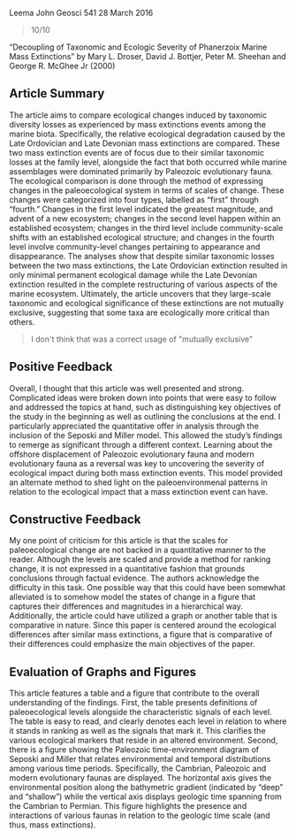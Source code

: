 Leema John
Geosci 541 
28 March 2016 

> 10/10

“Decoupling of Taxonomic and Ecologic Severity of Phanerzoix Marine Mass Extinctions” by Mary L. Droser, David J. Bottjer, Peter M. Sheehan and George R. McGhee Jr (2000) 

## Article Summary 

The article aims to compare ecological changes induced by taxonomic diversity losses as experienced by mass extinctions events among the marine biota. Specifically, the relative ecological degradation caused by the Late Ordovician and Late Devonian mass extinctions are compared. These two mass extinction events are of focus due to their similar taxonomic losses at the family level, alongside the fact that both occurred while marine assemblages were dominated primarily by Paleozoic evolutionary fauna. The ecological comparison is done through the method of expressing changes in the paleoecological system in terms of scales of change. These changes were categorized into four types, labelled as “first” through “fourth.” Changes in the first level indicated the greatest magnitude, and advent of a new ecosystem; changes in the second level happen within an established ecosystem; changes in the third level include community-scale shifts with an established ecological structure; and changes in the fourth level involve community-level changes pertaining to appearance and disappearance. 
The analyses show that despite similar taxonomic losses between the two mass extinctions, the Late Ordovician extinction resulted in only minimal permanent ecological damage while the Late Devonian extinction resulted in the complete restructuring of various aspects of the marine ecosystem. Ultimately, the article uncovers that they large-scale taxonomic and ecological significance of these extinctions are not mutually exclusive, suggesting that some taxa are ecologically more critical than others. 

> I don't think that was a correct usage of "mutually exclusive"

## Positive Feedback 

Overall, I thought that this article was well presented and strong. Complicated ideas were broken down into points that were easy to follow and addressed the topics at hand, such as distinguishing key objectives of the study in the beginning as well as outlining the conclusions at the end. 
I particularly appreciated the quantitative offer in analysis through the inclusion of the Seposki and Miller model. This allowed the study’s findings to remerge as significant through a different context. Learning about the offshore displacement of Paleozoic evolutionary fauna and modern evolutionary fauna as a reversal was key to uncovering the severity of ecological impact during both mass extinction events. This model provided an alternate method to shed light on the paleoenvironmenal patterns in relation to the ecological impact that a mass extinction event can have.  

## Constructive Feedback 

My one point of criticism for this article is that the scales for paleoecological change are not backed in a quantitative manner to the reader. Although the levels are scaled and provide a method for ranking change, it is not expressed in a quantitative fashion that grounds conclusions through factual evidence. The authors acknowledge the difficulty in this task. One possible way that this could have been somewhat alleviated is to somehow model the states of change in a figure that captures their differences and magnitudes in a hierarchical way. 
Additionally, the article could have utilized a graph or another table that is comparative in nature. Since this paper is centered around the ecological differences after similar mass extinctions, a figure that is comparative of their differences could emphasize the main objectives of the paper. 

## Evaluation of Graphs and Figures 

This article features a table and a figure that contribute to the overall understanding of the findings. First, the table presents definitions of paleoecological levels alongside the characteristic signals of each level. The table is easy to read, and clearly denotes each level in relation to where it stands in ranking as well as the signals that mark it. This clarifies the various ecological markers that reside in an altered environment. Second, there is a figure showing the Paleozoic time-environment diagram of Seposki and Miller that relates environmental and temporal distributions among various time periods. Specifically, the Cambrian, Paleozoic and modern evolutionary faunas are displayed. The horizontal axis gives the environmental position along the bathymetric gradient (indicated by “deep” and “shallow”) while the vertical axis displays geologic time spanning from the Cambrian to Permian. This figure highlights the presence and interactions of various faunas in relation to the geologic time scale (and thus, mass extinctions). 
